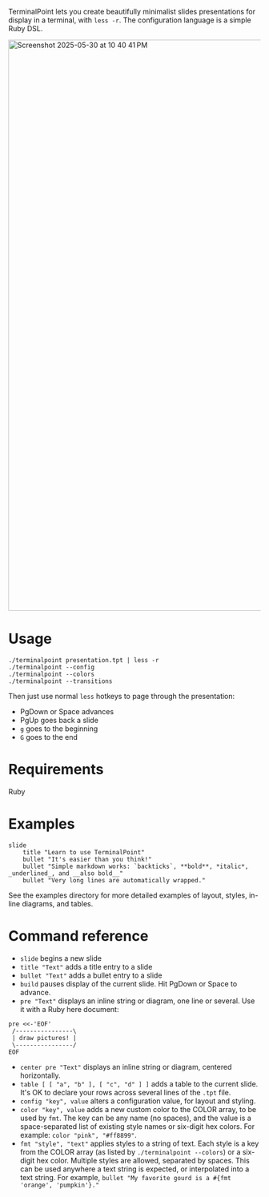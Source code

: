 TerminalPoint lets you create beautifully minimalist slides presentations for display in a terminal, with `less -r`.  The configuration language is a simple Ruby DSL.

<img width="1141" alt="Screenshot 2025-05-30 at 10 40 41 PM" src="https://github.com/user-attachments/assets/1fcbff83-1724-431a-9437-10de8349668f" />

# Usage

```
./terminalpoint presentation.tpt | less -r
./terminalpoint --config
./terminalpoint --colors
./terminalpoint --transitions
```

Then just use normal `less` hotkeys to page through the presentation:
 - PgDown or Space advances
 - PgUp goes back a slide
 - `g` goes to the beginning
 - `G` goes to the end

# Requirements

Ruby

# Examples

```
slide
	title "Learn to use TerminalPoint"
	bullet "It's easier than you think!"
	bullet "Simple markdown works: `backticks`, **bold**, *italic*, _underlined_, and __also bold__"
	bullet "Very long lines are automatically wrapped."
```

See the examples directory for more detailed examples of layout, styles, in-line diagrams, and tables.

# Command reference

* `slide` begins a new slide
* `title "Text"` adds a title entry to a slide
* `bullet "Text"` adds a bullet entry to a slide
* `build` pauses display of the current slide.  Hit PgDown or Space to advance.
* `pre "Text"` displays an inline string or diagram, one line or several.  Use it with a Ruby here document:
```
pre <<-'EOF'
 /----------------\
 | draw pictures! |
 \----------------/
EOF
```
* `center pre "Text"` displays an inline string or diagram, centered horizontally.
* `table [ [ "a", "b" ], [ "c", "d" ] ]` adds a table to the current slide.  It's OK to declare your rows across several lines of the `.tpt` file.
* `config "key", value` alters a configuration value, for layout and styling.
* `color "key", value` adds a new custom color to the COLOR array, to be used by `fmt`.  The key can be any name (no spaces), and the value is a space-separated list of existing style names or six-digit hex colors.  For example: `color "pink", "#ff8899"`.
* `fmt "style", "text"` applies styles to a string of text.  Each style is a key from the COLOR array (as listed by `./terminalpoint --colors`) or a six-digit hex color.  Multiple styles are allowed, separated by spaces.  This can be used anywhere a text string is expected, or interpolated into a text string.  For example, `bullet "My favorite gourd is a #{fmt 'orange', 'pumpkin'}."`
